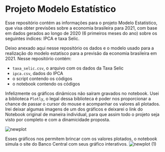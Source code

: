 # Projeto Modelo Estatístico
Esse repositório contém as informações para o projeto Modelo Estatístico, que visa obter previsões sobre a economia brasileira para 2021, com base em dados gerados ao longo de 2020 (6 primeiros meses do ano) sobre os seguintes índices: IPCA e taxa Selic.

Deixo anexado aqui nesse repositório os dados e o modelo usado para a realização do modelo estatísco para a previsão da economia brasileira em 2021. Nesse repositório contém:
- `taxa_selic.csv`, o arquivo com os dados da Taxa Selic
- ``ipca.csv``, dados do IPCA
- o script contendo os códigos
- o notebook contendo os códigos

Infelizmente os gráficos dinâmicos não saíram gravados no notebook. Usei a biblioteca `Plotly`, o legal dessa biblioteca é poder nos proporcionar a chance de passar o cursor do mouse e acompanhar os valores ali plotados. Irei deixar algumas imagens de um dos gráficos e deixarei o link do Notebook original de maneira individual, para que assim todo o projeto seja visto por completo e com a dinamicidade proposta.


![newplot](https://user-images.githubusercontent.com/67076633/94880768-4eb48600-043a-11eb-980f-faa6d87bed22.png)

Esses gráficos nos permitem brincar com os valores plotados, o notebook simula o site do Banco Central com seus gráfico interativos.
![newplot (1)](https://user-images.githubusercontent.com/67076633/94880782-58d68480-043a-11eb-9e27-9cd5de960797.png)
